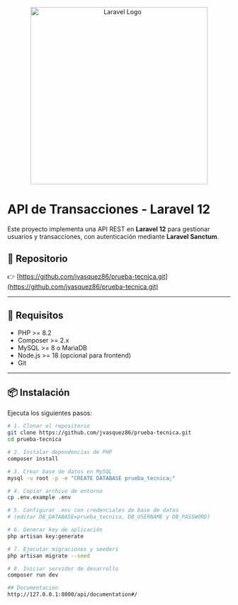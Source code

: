 <p align="center"><a href="https://laravel.com" target="_blank"><img src="https://raw.githubusercontent.com/laravel/art/master/logo-lockup/5%20SVG/2%20CMYK/1%20Full%20Color/laravel-logolockup-cmyk-red.svg" width="400" alt="Laravel Logo"></a></p>

# API de Transacciones - Laravel 12

Este proyecto implementa una API REST en **Laravel 12** para gestionar usuarios y transacciones, con autenticación mediante **Laravel Sanctum**.

## 📌 Repositorio

👉 [https://github.com/jvasquez86/prueba-tecnica.git](https://github.com/jvasquez86/prueba-tecnica.git)

---

## 🚀 Requisitos

- PHP >= 8.2  
- Composer >= 2.x  
- MySQL >= 8 o MariaDB  
- Node.js >= 18 (opcional para frontend)  
- Git  

---

## 📦 Instalación

Ejecuta los siguientes pasos:

```bash
# 1. Clonar el repositorio
git clone https://github.com/jvasquez86/prueba-tecnica.git
cd prueba-tecnica

# 2. Instalar dependencias de PHP
composer install

# 3. Crear base de datos en MySQL
mysql -u root -p -e "CREATE DATABASE prueba_tecnica;"

# 4. Copiar archivo de entorno
cp .env.example .env

# 5. Configurar .env con credenciales de base de datos
# (editar DB_DATABASE=prueba_tecnica, DB_USERNAME y DB_PASSWORD)

# 6. Generar key de aplicación
php artisan key:generate

# 7. Ejecutar migraciones y seeders
php artisan migrate --seed

# 8. Iniciar servidor de desarrollo
composer run dev

## Documentacion
http://127.0.0.1:8000/api/documentation#/
